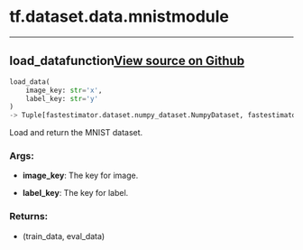 # tf.dataset.data.mnist<span class="tag">module</span>

---

## load_data<span class="tag">function</span><a class="sourcelink" href=https://github.com/fastestimator/fastestimator/blob/r1.0/fastestimator/dataset/data/mnist.py/#L22-L35>View source on Github</a>
```python
load_data(
	image_key: str='x',
	label_key: str='y'
)
-> Tuple[fastestimator.dataset.numpy_dataset.NumpyDataset, fastestimator.dataset.numpy_dataset.NumpyDataset]
```
Load and return the MNIST dataset.


<h3>Args:</h3>


* **image_key**: The key for image.

* **label_key**: The key for label. 

<h3>Returns:</h3>

<ul class="return-block"><li>    (train_data, eval_data)</li></ul>

